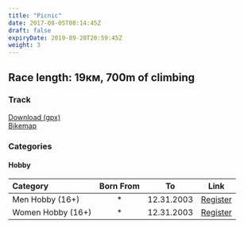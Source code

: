 ```yaml
---
title: "Picnic"
date: 2017-08-05T08:14:45Z
draft: false
expiryDate: 2019-09-20T20:59:45Z
weight: 3
---
```


## Race length: 19км, 700m of climbing
### Track  
[Download (gpx)](https://drive.google.com/file/d/1mtRZ3nVulS3SvMtFwTIgwJzj0ww0W7Sr/view?usp=sharing)  
[Bikemap]()  


### Categories
#### Hobby
Category         | Born From |      To   | Link     
:-----------------|:---------:|:---------:|:-----------:
 Men Hobby (16+)  |     *     | 12.31.2003| [Register](http://www.veloclubmammut.com/murgash-picnic-reg)
 Women Hobby (16+)|     *     | 12.31.2003| [Register](http://www.veloclubmammut.com/murgash-picnic-reg)

